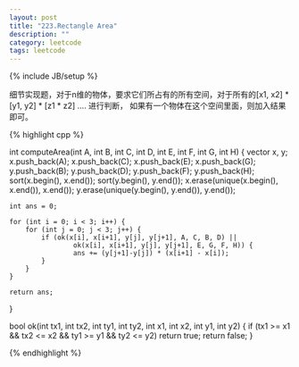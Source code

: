 ```yaml
---
layout: post
title: "223.Rectangle Area"
description: ""
category: leetcode
tags: leetcode
---
```

{% include JB/setup %}

细节实现题，对于n维的物体，要求它们所占有的所有空间，对于所有的[x1, x2] * [y1, y2] * [z1 * z2] .... 进行判断，
如果有一个物体在这个空间里面，则加入结果即可。

{% highlight cpp %}

int computeArea(int A, int B, int C, int D, int E, int F, int G, int H) {
	vector <int> x, y;
	x.push_back(A); x.push_back(C); x.push_back(E); x.push_back(G);
	y.push_back(B); y.push_back(D); y.push_back(F); y.push_back(H);
	sort(x.begin(), x.end());
	sort(y.begin(), y.end());
	x.erase(unique(x.begin(), x.end()), x.end());
	y.erase(unique(y.begin(), y.end()), y.end());

	int ans = 0;

	for (int i = 0; i < 3; i++) {
		for (int j = 0; j < 3; j++) {
			if (ok(x[i], x[i+1], y[j], y[j+1], A, C, B, D) || 
					ok(x[i], x[i+1], y[j], y[j+1], E, G, F, H)) {
					ans += (y[j+1]-y[j]) * (x[i+1] - x[i]);
			}
		}
	}

	return ans;
}

bool ok(int tx1, int tx2, int ty1, int ty2,
				int x1, int x2, int y1, int y2) {
	if (tx1 >= x1 && tx2 <= x2 && ty1 >= y1 && ty2 <= y2)
		return true;
	return false;
}

{% endhighlight %}